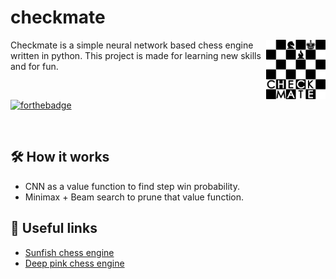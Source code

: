 # checkmate

<img align="right" width="95" height="95" src="src/static/logo.png" alt="logo">

Checkmate is a simple neural network based chess engine written in python. This project is made for learning new skills and for fun.

<div align="left">
<br />

[![forthebadge](https://forthebadge.com/images/badges/made-with-python.svg)](https://forthebadge.com)

<br />

</div>

## 🛠 How it works

- CNN as a value function to find step win probability.
- Minimax + Beam search to prune that value function.

## 📎 Useful links

- [Sunfish chess engine](https://github.com/thomasahle/sunfish)
- [Deep pink chess engine](https://github.com/erikbern/deep-pink)

